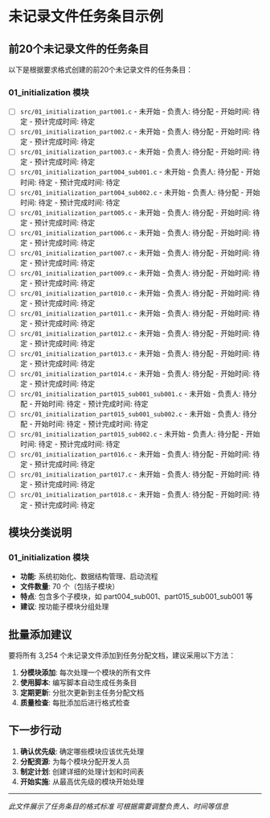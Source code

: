 # 未记录文件任务条目示例

## 前20个未记录文件的任务条目

以下是根据要求格式创建的前20个未记录文件的任务条目：

### 01_initialization 模块

- [ ] `src/01_initialization_part001.c` - 未开始 - 负责人: 待分配 - 开始时间: 待定 - 预计完成时间: 待定
- [ ] `src/01_initialization_part002.c` - 未开始 - 负责人: 待分配 - 开始时间: 待定 - 预计完成时间: 待定
- [ ] `src/01_initialization_part003.c` - 未开始 - 负责人: 待分配 - 开始时间: 待定 - 预计完成时间: 待定
- [ ] `src/01_initialization_part004_sub001.c` - 未开始 - 负责人: 待分配 - 开始时间: 待定 - 预计完成时间: 待定
- [ ] `src/01_initialization_part004_sub002.c` - 未开始 - 负责人: 待分配 - 开始时间: 待定 - 预计完成时间: 待定
- [ ] `src/01_initialization_part005.c` - 未开始 - 负责人: 待分配 - 开始时间: 待定 - 预计完成时间: 待定
- [ ] `src/01_initialization_part006.c` - 未开始 - 负责人: 待分配 - 开始时间: 待定 - 预计完成时间: 待定
- [ ] `src/01_initialization_part007.c` - 未开始 - 负责人: 待分配 - 开始时间: 待定 - 预计完成时间: 待定
- [ ] `src/01_initialization_part009.c` - 未开始 - 负责人: 待分配 - 开始时间: 待定 - 预计完成时间: 待定
- [ ] `src/01_initialization_part010.c` - 未开始 - 负责人: 待分配 - 开始时间: 待定 - 预计完成时间: 待定
- [ ] `src/01_initialization_part011.c` - 未开始 - 负责人: 待分配 - 开始时间: 待定 - 预计完成时间: 待定
- [ ] `src/01_initialization_part012.c` - 未开始 - 负责人: 待分配 - 开始时间: 待定 - 预计完成时间: 待定
- [ ] `src/01_initialization_part013.c` - 未开始 - 负责人: 待分配 - 开始时间: 待定 - 预计完成时间: 待定
- [ ] `src/01_initialization_part014.c` - 未开始 - 负责人: 待分配 - 开始时间: 待定 - 预计完成时间: 待定
- [ ] `src/01_initialization_part015_sub001_sub001.c` - 未开始 - 负责人: 待分配 - 开始时间: 待定 - 预计完成时间: 待定
- [ ] `src/01_initialization_part015_sub001_sub002.c` - 未开始 - 负责人: 待分配 - 开始时间: 待定 - 预计完成时间: 待定
- [ ] `src/01_initialization_part015_sub002.c` - 未开始 - 负责人: 待分配 - 开始时间: 待定 - 预计完成时间: 待定
- [ ] `src/01_initialization_part016.c` - 未开始 - 负责人: 待分配 - 开始时间: 待定 - 预计完成时间: 待定
- [ ] `src/01_initialization_part017.c` - 未开始 - 负责人: 待分配 - 开始时间: 待定 - 预计完成时间: 待定
- [ ] `src/01_initialization_part018.c` - 未开始 - 负责人: 待分配 - 开始时间: 待定 - 预计完成时间: 待定

## 模块分类说明

### 01_initialization 模块
- **功能**: 系统初始化、数据结构管理、启动流程
- **文件数量**: 70 个（包括子模块）
- **特点**: 包含多个子模块，如 part004_sub001、part015_sub001_sub001 等
- **建议**: 按功能子模块分组处理

## 批量添加建议

要将所有 3,254 个未记录文件添加到任务分配文档，建议采用以下方法：

1. **分模块添加**: 每次处理一个模块的所有文件
2. **使用脚本**: 编写脚本自动生成任务条目
3. **定期更新**: 分批次更新到主任务分配文档
4. **质量检查**: 每批添加后进行格式检查

## 下一步行动

1. **确认优先级**: 确定哪些模块应该优先处理
2. **分配资源**: 为每个模块分配开发人员
3. **制定计划**: 创建详细的处理计划和时间表
4. **开始实施**: 从最高优先级的模块开始处理

---
*此文件展示了任务条目的格式标准*
*可根据需要调整负责人、时间等信息*